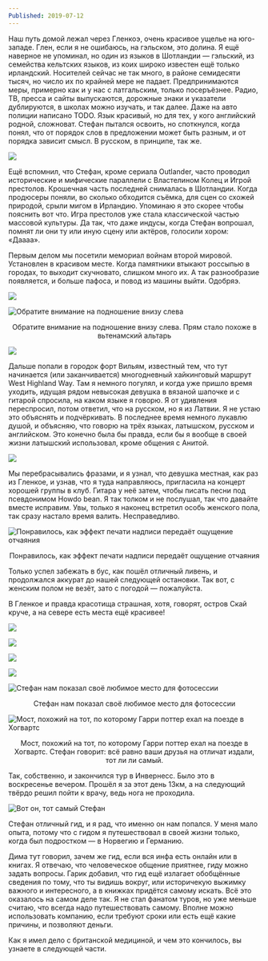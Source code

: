 ```yaml
---
Published: 2019-07-12
---
```


Наш путь домой лежал через Гленкоэ, очень красивое ущелье на юго-западе. Глен, если я не ошибаюсь, на гэльском, это долина. Я ещё наверное не упоминал, но один из языков в Шотландии &mdash; гэльский, из семейства кельтских языков, из коих широко известен ещё только ирландский. Носителей сейчас не так много, в районе семидесяти тысяч, но число их по крайней мере не падает. Предпринимаются меры, примерно как и у нас с латгальским, только посеръёзнее. Радио, ТВ, пресса и сайты выпускаются, дорожные знаки и указатели дублируются, в школах можно изучать, и так далее. Даже на авто полиции написано TODO.
Язык красивый, но для тех, у кого английский родной, сложноват. Стефан пытался освоить, но споткнулся, когда понял, что от порядок слов в предложении может быть разным, и от порядка зависит смысл. В русском, в принципе, так же. 


![](IMG_20190616_124620.jpg)


Ещё вспомнил, что Стефан, кроме сериала Outlander, часто проводил исторические и мифические параллели с Властелином Колец и Игрой престолов. Крошечная часть последней снималась в Шотландии. Когда продюсеры поняли, во сколько обходится съёмка, для сцен со схожей природой, срыли мигом в Ирландию. Упоминаю я это скорее чтобы пояснить вот что. Игра престолов уже стала классической частью массовой культуры. Да так, что даже индусы, когда Стефан вопрошал, помнят ли они ту или иную сцену или актёров, голосили хором: &#0171;Даааа&#0187;.

Первым делом мы посетили мемориал войнам второй мировой. Установлен в красивом месте. Когда памятники втыкают россыпью в городах, то выходит скучновато, слишком много их. А так разнообразие появляется, и больше пафоса,  и повод из машины выйти. Одобряэ.


![](IMG_20190616_124935.jpg)

![Обратите внимание на подношение внизу слева](IMG_20190616_124956.jpg)
<div style='text-align:center'>Обратите внимание на подношение внизу слева. Прям стало похоже в вьтенамский альтарь </div>


![](IMG_20190616_125058.jpg)

Дальше попали в городок форт Вильям, известный тем, что тут начинается (или заканчивается) многодневный хайкинговый маршрут West Highland Way. Там я немного погулял, и когда уже пришло время уходить, идущая рядом невысокая девушка в вязаной шапочке и с гитарой спросила, на каком языке я говорю. Я от удивления переспросил, потом ответил, что на русском, но я из Латвии. Я не устаю это объяснять и подчёркивать. В последнее время немного лукавлю душой, и объясняю, что говорю на трёх языках, латышском, русском и английском. Это конечно была бы правда, если бы я вообще в своей жизни латышский использовал, кроме общения с Анитой.


![](IMG_20190616_135615.jpg)


Мы перебрасывались фразами, и я узнал, что девушка местная, как раз из Гленкое, и узнав, что я туда направляюсь, пригласила на концерт хорошей группы в клуб. Гитара у неё затем, чтобы писать песни под псевдонимом Howdo bean. Я так толком и не послушал, так что давайте вместе исправим. Увы, только я наконец встретил особь женского пола, так сразу настало время валить. Несправедливо. 


![Понравилось, как эффект печати надписи передаёт ощущение отчаяния](IMG_20190616_140953.jpg)
<div style='text-align:center'>Понравилось, как эффект печати надписи передаёт ощущение отчаяния</div>

Только успел забежать в бус, как пошёл отличный ливень, и продолжался аккурат до нашей следующей остановки. Так вот, с женским полом не везёт, зато с погодой &mdash; пожалуйста.

В Гленкое и правда красотища страшная, хотя, говорят, остров Скай круче, а на севере есть места ещё красивее!


![](IMG_20190616_151519.jpg)

![](IMG_20190616_153743.jpg)


![](IMG_20190616_153732.jpg)

![](IMG_20190616_153743.jpg)


![Стефан нам показал своё любимое место для фотосессии](IMG_20190616_155330.jpg)
<div style='text-align:center'>Стефан нам показал своё любимое место для фотосессии</div>


![Мост, похожий на тот, по которому Гарри поттер ехал на поезде в Хогвартс](IMG_20190616_173618.jpg)
<div style='text-align:center'>Мост, похожий на тот, по которому Гарри поттер ехал на поезде в Хогвартс. Стефан говорит: всё равно ваши друзья на отличат издали, тот ли ли самый.</div>

Так, собственно, и закончился тур в Инвернесс. Было это в воскресенье вечером. Прошёл я за этот день 13км, а на следующий твёрдо решил пойти к врачу, ведь нога не проходила.

![Вот он, тот самый Стефан](IMG_20190616_191652.jpg)

Стефан отличный гид, и я рад, что именно он нам попался. У меня мало опыта, потому что с гидом я путешествовал в своей жизни только, когда был подростком — в Норвегию и Германию.

Дима тут говорил, зачем же гид, если вся инфа есть онлайн или в книгах. Я отвечаю, что человеческое общение приятнее, гиду можно задать вопросы. Гарик добавил, что гид ещё излагает обобщённые сведения по тому, что ты видишь вокруг, или историчекую выжимку важного и интересного, а в книжках придётся самому искать. Всё это оказалось на самом деле так. Я не стал фанатом туров, но уже меньше считаю, что всегда надо путешествовать самому. Вполне можно использовать компанию, если требуют сроки или есть ещё какие причины, и позволяют деньги.

Как я имел дело с британской медициной, и чем это кончилось, вы узнаете в следующей части.

